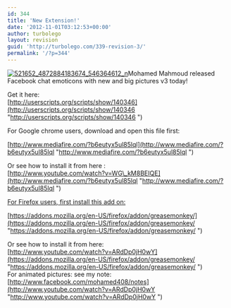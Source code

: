 ```yaml
---
id: 344
title: 'New Extension!'
date: '2012-11-01T03:12:53+00:00'
author: turbolego
layout: revision
guid: 'http://turbolego.com/339-revision-3/'
permalink: '/?p=344'
---
```


[![](https://turbolego.com/wp-content/uploads/2012/11/521652_4872884183674_546364612_n.jpeg "521652_4872884183674_546364612_n")](https://turbolego.com/wp-content/uploads/2012/11/521652_4872884183674_546364612_n.jpeg)Mohamed Mahmoud released Facebook chat emoticons with new and big pictures v3 today!

Get it here:  
[http://userscripts.org/scripts/show/140346](http://userscripts.org/scripts/show/140346  "http://userscripts.org/scripts/show/140346 ")

For Google chrome users, download and open this file first:

[http://www.mediafire.com/?b6eutyx5ul85lql](http://www.mediafire.com/?b6eutyx5ul85lql   "http://www.mediafire.com/?b6eutyx5ul85lql  ")

Or see how to install it from here :  
[http://www.youtube.com/watch?v=WG\_kM8BEIQE](http://www.mediafire.com/?b6eutyx5ul85lql   "http://www.mediafire.com/?b6eutyx5ul85lql  ")

[For Firefox users, first install this add on:](http://www.mediafire.com/?b6eutyx5ul85lql   "http://www.mediafire.com/?b6eutyx5ul85lql  ")

[https://addons.mozilla.org/en-US/firefox/addon/greasemonkey/](https://addons.mozilla.org/en-US/firefox/addon/greasemonkey/   "https://addons.mozilla.org/en-US/firefox/addon/greasemonkey/  ")

Or see how to install it from here:  
[http://www.youtube.com/watch?v=ARdDp0jH0wY](https://addons.mozilla.org/en-US/firefox/addon/greasemonkey/   "https://addons.mozilla.org/en-US/firefox/addon/greasemonkey/  ")  
For animated pictures: see my note:  
[http://www.facebook.com/mohamed408/notes](http://www.youtube.com/watch?v=ARdDp0jH0wY   "http://www.youtube.com/watch?v=ARdDp0jH0wY  ")